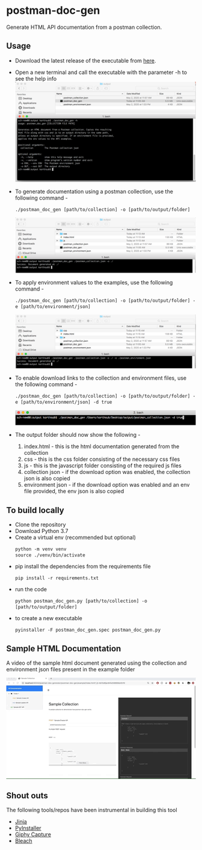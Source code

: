 # postman-doc-gen
Generate HTML API documentation from a postman collection.

## Usage

- Download the latest release of the executable from <a href="https://github.com/karthiks3000/postman-doc-gen/releases"> here</a>.
- Open a new terminal and call the executable with the parameter -h to see the help info
    ![Screenshot](./img/iTerm_1.png?raw=true "Title")

- To generate documentation using a postman collection, use the following command -
    ```
    ./postman_doc_gen [path/to/collection] -o [path/to/output/folder] 
    ```
    ![Screenshot](./img/iTerm_2.png?raw=true "Title")
   

- To apply environment values to the examples, use the following command - 
    ```
    ./postman_doc_gen [path/to/collection] -o [path/to/output/folder] -e [path/to/environment/json]
    ```
    ![Screenshot](./img/iTerm_3.png?raw=true "Title")
 
- To enable download links to the collection and environment files, use the following command - 
    ```
    ./postman_doc_gen [path/to/collection] -o [path/to/output/folder] -e [path/to/environment/json] -d true
    ```
    ![Screenshot](./img/iTerm_4.png?raw=true "Title")
 

- The output folder should now show the following -
    1. index.html - this is the html documentation generated from the collection
    2. css - this is the css folder consisting of the necessary css files
    3. js - this is the javascript folder consisting of the required js files
    4. collection json - if the download option was enabled, the collection json is also copied
    5. environment json - if the download option was enabled and an env file provided, the env json is also copied


## To build locally

- Clone the repository
- Download Python 3.7
- Create a virtual env (recommended but optional)
    ```
    python -m venv venv
    source ./venv/bin/activate
    ```
- pip install the dependencies from the requirements file 
    ```
    pip install -r requirements.txt
    ```
- run the code
    ```
    python postman_doc_gen.py [path/to/collection] -o [path/to/output/folder] 
    ```
- to create a new executable 
    ```
    pyinstaller -F postman_doc_gen.spec postman_doc_gen.py
    ```

## Sample HTML Documentation

A video of the sample html document generated using the collection and environment json files 
present in the example folder

![Sample HTML](sample_documentation.gif)

 
## Shout outs


The following tools/repos have been instrumental in building this tool

- <a href="https://palletsprojects.com/p/jinja/">Jinja</a>
- <a href="https://github.com/pyinstaller">PyInstaller</a>
- <a href="https://giphy.com/apps/giphycapture">Giphy Capture</a>
- <a href="https://pypi.org/project/bleach/">Bleach</a>
 
    